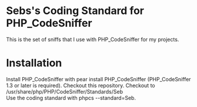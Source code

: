 Sebs's Coding Standard for PHP_CodeSniffer
================================================
This is the set of sniffs that I use with PHP_CodeSniffer for my projects.

Installation
=============
Install PHP_CodeSniffer with pear install PHP_CodeSniffer (PHP_CodeSniffer 1.3 or later is required).
Checkout this repository.
Checkout to /usr/share/php/PHP/CodeSniffer/Standards/Seb  
Use the coding standard with phpcs --standard=Seb.

